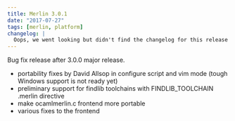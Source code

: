 ```yaml
---
title: Merlin 3.0.1
date: "2017-07-27"
tags: [merlin, platform]
changelog: |
  Oops, we went looking but didn't find the changelog for this release 🙈
---
```


Bug fix release after 3.0.0 major release.
- portability fixes by David Allsop in configure script and vim mode
(tough Windows support is not ready yet)
- preliminary support for findlib toolchains with FINDLIB_TOOLCHAIN .merlin
directive
- make ocamlmerlin.c frontend more portable
- various fixes to the frontend